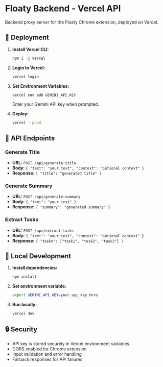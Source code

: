 # Floaty Backend - Vercel API

Backend proxy server for the Floaty Chrome extension, deployed on Vercel.

## 🚀 Deployment

1. **Install Vercel CLI:**
   ```bash
   npm i -g vercel
   ```

2. **Login to Vercel:**
   ```bash
   vercel login
   ```

3. **Set Environment Variables:**
   ```bash
   vercel env add GEMINI_API_KEY
   ```
   Enter your Gemini API key when prompted.

4. **Deploy:**
   ```bash
   vercel --prod
   ```

## 📡 API Endpoints

### Generate Title
- **URL:** `POST /api/generate-title`
- **Body:** `{ "text": "your text", "context": "optional context" }`
- **Response:** `{ "title": "generated title" }`

### Generate Summary
- **URL:** `POST /api/generate-summary`
- **Body:** `{ "text": "your text" }`
- **Response:** `{ "summary": "generated summary" }`

### Extract Tasks
- **URL:** `POST /api/extract-tasks`
- **Body:** `{ "text": "your text", "context": "optional context" }`
- **Response:** `{ "tasks": ["task1", "task2", "task3"] }`

## 🔧 Local Development

1. **Install dependencies:**
   ```bash
   npm install
   ```

2. **Set environment variable:**
   ```bash
   export GEMINI_API_KEY=your_api_key_here
   ```

3. **Run locally:**
   ```bash
   vercel dev
   ```

## 🔒 Security

- API key is stored securely in Vercel environment variables
- CORS enabled for Chrome extension
- Input validation and error handling
- Fallback responses for API failures 